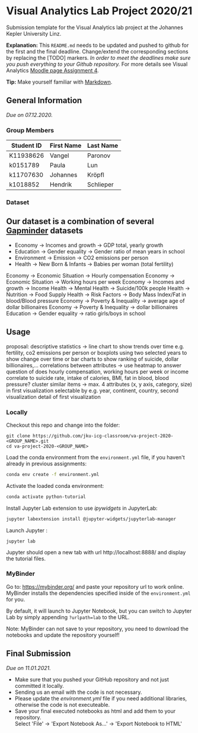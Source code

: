 # Visual Analytics Lab Project 2020/21
Submission template for the Visual Analytics lab project at the Johannes Kepler University Linz.

**Explanation:**
This `README.md` needs to be updated and pushed to github for the first and the final deadline.
Change/extend the corresponding sections by replacing the [TODO] markers.
*In order to meet the deadlines make sure you push everything to your Github repository.*
For more details see Visual Analytics [Moodle page Assignment 4](https://moodle.jku.at/jku/course/view.php?id=11328#section-7).

**Tip:** Make yourself familiar with [Markdown](https://github.com/adam-p/markdown-here/wiki/Markdown-Cheatsheet).

## General Information
*Due on 07.12.2020.*

### Group Members

| Student ID    | First Name  | Last Name      |
| --------------|-------------|----------------|
| K11938626     | Vangel      | Paronov        |
| k0151789      | Paula       | Lun            |
| k11707630        | Johannes      | Kröpfl         |
| k1018852      | Hendrik     | Schlieper      |

### Dataset

## Our dataset is a combination of several [Gapminder](https://www.gapminder.org/data/) datasets

* Economy -> Incomes and growth -> GDP total, yearly growth
* Education -> Gender equality -> Gender ratio of mean years in school
* Environment -> Emission -> CO2 emissions per person
* Health -> New Born & Infants -> Babies per woman (total fertility)

Economy -> Economic Situation -> Hourly compensation
Economy -> Economic Situation -> Working hours per week
Economy -> Incomes and growth -> Income
Health -> Mental Health -> Suicide/100k people 
Health -> Nutrition -> Food Supply
Health -> Risk Factors -> Body Mass Index/Fat in blood/Blood pressure
Economy -> Poverty & Inequality -> average age of dollar billionaires
Economy -> Poverty & Inequality -> dollar billionaires
Education -> Gender equality -> ratio girls/boys in school

## Usage

proposal:
descriptive statistics -> line chart to show trends over time e.g. fertility, co2 emissions per person or boxplots using two selected years to show change over time or bar charts to show ranking of suicide, dollar billionaires,...
correlations between attributes -> use heatmap to answer question of does hourly compensation, working hours per week or income correlate to suicide rate, intake of calories, BMI, fat in blood, blood pressure?
cluster similar items -> max. 4 attributes (x, y axis, category, size) in first visualization selectable by e.g. year, continent, country, second visualization detail of first visualization

### Locally
Checkout this repo and change into the folder:

```shell
git clone https://github.com/jku-icg-classroom/va-project-2020-<GROUP_NAME>.git
cd va-project-2020-<GROUP_NAME>
```

Load the conda environment from the `environment.yml` file, if you haven't already in previous assignments:

```sh
conda env create -f environment.yml
```

Activate the loaded conda environment:

```sh
conda activate python-tutorial
```

Install Jupyter Lab extension to use *ipywidgets* in JupyterLab:

```sh
jupyter labextension install @jupyter-widgets/jupyterlab-manager
```

Launch Jupyter :

```shell
jupyter lab
```

Jupyter should open a new tab with url http://localhost:8888/ and display the tutorial files.

### MyBinder
Go to: https://mybinder.org/ and paste your repository url to work online.
MyBinder installs the dependencies specified inside of the `environment.yml` for you.

By default, it will launch to Jupyter Notebook, but you can switch to Jupyter Lab by simply appending `?urlpath=lab` to the URL.

Note: MyBinder can not save to your repository, you need to download the notebooks and update the repository yourself!

## Final Submission
*Due on 11.01.2021.*

* Make sure that you pushed your GitHub repository and not just committed it locally.
* Sending us an email with the code is not necessary.
* Please update the *environment.yml* file if you need additional libraries, otherwise the code is not executeable.
* Save your final executed notebooks as html and add them to your repository.  
  Select 'File' -> 'Export Notebook As...' -> 'Export Notebook to HTML'
